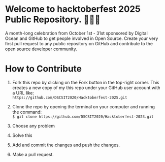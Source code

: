 <h1>Welcome to hacktoberfest 2025 Public Repository. 👨🏻‍💻</h1>

A month-long celebration from October 1st - 31st sponsored by Digital Ocean and GitHub to get people involved in Open Source. Create your very first pull request to any public repository on GitHub and contribute to the open source developer community.
<br>


<h1>How to Contribute </h1>

1. Fork this repo by clicking on the Fork button in the top-right corner. This creates a new copy of my this repo under your GitHub user account with a URL like: <br>
```https://github.com/DSCSIT2020/Hacktoberfest-2025.git```

2. Clone the repo by opening the terminal on your computer and running the command: <br>
```$ git clone https://github.com/DSCSIT2020/Hacktoberfest-2023.git```

3. Choose any problem

4. Solve this

5. Add and commit the changes and push the changes.

6. Make a pull request.
